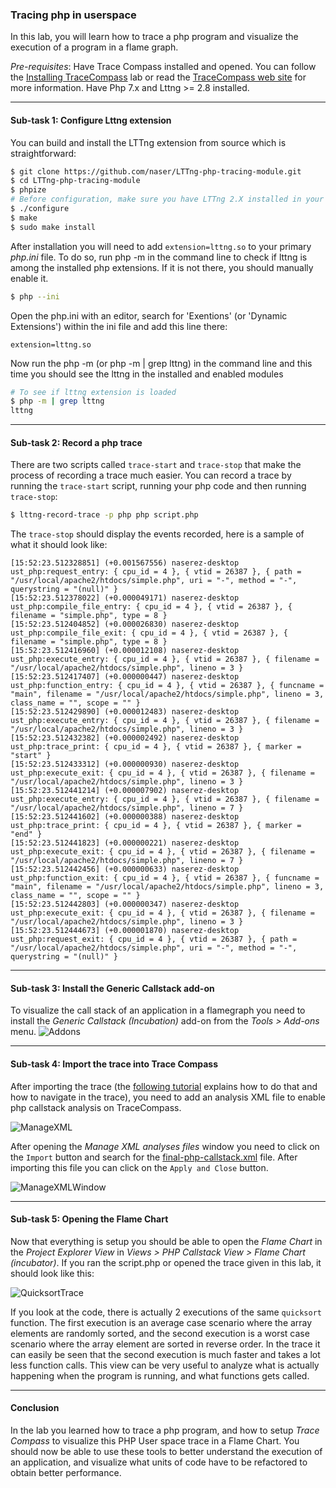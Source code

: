 ### Tracing php in userspace

In this lab, you will learn how to trace a php program and visualize the execution of a program in a flame graph.

*Pre-requisites*: Have Trace Compass installed and opened. You can follow the [Installing TraceCompass](00-installing-tracecompass.md) lab or read the [TraceCompass web site](https://tracecompass.org) for more information. Have Php 7.x and Lttng >= 2.8 installed.

- - -

#### Sub-task 1: Configure Lttng extension

You can build and install the LTTng extension from source which is straightforward:

```bash
$ git clone https://github.com/naser/LTTng-php-tracing-module.git
$ cd LTTng-php-tracing-module
$ phpize
# Before configuration, make sure you have LTTng 2.X installed in your machine. For installation manual refer to: http://lttng.org/docs/v2.9/#doc-installing-lttng
$ ./configure
$ make
$ sudo make install
```

After installation you will need to add `extension=lttng.so` to your primary *php.ini* file. To do so, run php -m in the command line to check if lttng is among the installed php extensions. If it is not there, you should manually enable it. 

```bash
$ php --ini
```

Open the php.ini with an editor, search for 'Exentions' (or 'Dynamic Extensions') within the ini file and add this line there:
```
extension=lttng.so
```

Now run the php -m (or php -m | grep lttng) in the command line and this time you should see the lttng in the installed and enabled modules 
```bash
# To see if lttng extension is loaded
$ php -m | grep lttng
lttng
```

- - -

#### Sub-task 2: Record a php trace

There are two scripts called `trace-start` and `trace-stop` that make the process of recording a trace much easier. You can record a trace by running the `trace-start` script, running your php code and then running `trace-stop`:
```bash
$ lttng-record-trace -p php php script.php
```
The `trace-stop` should display the events recorded, here is a sample of what it should look like:
```
[15:52:23.512328851] (+0.001567556) naserez-desktop ust_php:request_entry: { cpu_id = 4 }, { vtid = 26387 }, { path = "/usr/local/apache2/htdocs/simple.php", uri = "-", method = "-", querystring = "(null)" }
[15:52:23.512378022] (+0.000049171) naserez-desktop ust_php:compile_file_entry: { cpu_id = 4 }, { vtid = 26387 }, { filename = "simple.php", type = 8 }
[15:52:23.512404852] (+0.000026830) naserez-desktop ust_php:compile_file_exit: { cpu_id = 4 }, { vtid = 26387 }, { filename = "simple.php", type = 8 }
[15:52:23.512416960] (+0.000012108) naserez-desktop ust_php:execute_entry: { cpu_id = 4 }, { vtid = 26387 }, { filename = "/usr/local/apache2/htdocs/simple.php", lineno = 3 }
[15:52:23.512417407] (+0.000000447) naserez-desktop ust_php:function_entry: { cpu_id = 4 }, { vtid = 26387 }, { funcname = "main", filename = "/usr/local/apache2/htdocs/simple.php", lineno = 3, class_name = "", scope = "" }
[15:52:23.512429890] (+0.000012483) naserez-desktop ust_php:execute_entry: { cpu_id = 4 }, { vtid = 26387 }, { filename = "/usr/local/apache2/htdocs/simple.php", lineno = 3 }
[15:52:23.512432382] (+0.000002492) naserez-desktop ust_php:trace_print: { cpu_id = 4 }, { vtid = 26387 }, { marker = "start" }
[15:52:23.512433312] (+0.000000930) naserez-desktop ust_php:execute_exit: { cpu_id = 4 }, { vtid = 26387 }, { filename = "/usr/local/apache2/htdocs/simple.php", lineno = 3 }
[15:52:23.512441214] (+0.000007902) naserez-desktop ust_php:execute_entry: { cpu_id = 4 }, { vtid = 26387 }, { filename = "/usr/local/apache2/htdocs/simple.php", lineno = 7 }
[15:52:23.512441602] (+0.000000388) naserez-desktop ust_php:trace_print: { cpu_id = 4 }, { vtid = 26387 }, { marker = "end" }
[15:52:23.512441823] (+0.000000221) naserez-desktop ust_php:execute_exit: { cpu_id = 4 }, { vtid = 26387 }, { filename = "/usr/local/apache2/htdocs/simple.php", lineno = 7 }
[15:52:23.512442456] (+0.000000633) naserez-desktop ust_php:function_exit: { cpu_id = 4 }, { vtid = 26387 }, { funcname = "main", filename = "/usr/local/apache2/htdocs/simple.php", lineno = 3, class_name = "", scope = "" }
[15:52:23.512442803] (+0.000000347) naserez-desktop ust_php:execute_exit: { cpu_id = 4 }, { vtid = 26387 }, { filename = "/usr/local/apache2/htdocs/simple.php", lineno = 3 }
[15:52:23.512444673] (+0.000001870) naserez-desktop ust_php:request_exit: { cpu_id = 4 }, { vtid = 26387 }, { path = "/usr/local/apache2/htdocs/simple.php", uri = "-", method = "-", querystring = "(null)" }
```
- - -

#### Sub-task 3: Install the Generic Callstack add-on

To visualize the call stack of an application in a flamegraph you need to install the *Generic Callstack (Incubation)* add-on from the *Tools > Add-ons* menu.
![Addons](screenshots/addons.png "Addons")

- - -

#### Sub-task 4: Import the trace into Trace Compass

After importing the trace (the [following tutorial](../01-trace-navigation-in-tracecompass.md) explains how to do that and how to navigate in the trace), you need to add an analysis XML file to enable php callstack analysis on TraceCompass.

![ManageXML](screenshots/manageXML.png "Manage XML")

After opening the *Manage XML analyses files* window you need to click on the `Import` button and search for the [final-php-callstack.xml](final-php-callstack.xml) file. After importing this file you can click on the `Apply and Close` button.

![ManageXMLWindow](screenshots/manageXMLWindow.png "Manage XML Window")

- - -

#### Sub-task 5: Opening the Flame Chart

Now that everything is setup you should be able to open the *Flame Chart* in the *Project Explorer View* in *Views > PHP Callstack View > Flame Chart (incubator)*. If you ran the script.php or opened the trace given in this lab, it should look like this:

![QuicksortTrace](screenshots/quicksortTrace.png "Quicksort Trace")

If you look at the code, there is actually 2 executions of the same `quicksort` function. The first execution is an average case scenario where the array elements are randomly sorted, and the second execution is a worst case scenario where the array element are sorted in reverse order.
In the trace it can easily be seen that the second execution is much faster and takes a lot less function calls. This view can be very useful to analyze what is actually happening when the program is running, and what functions gets called.

- - -

#### Conclusion

In the lab you learned how to trace a php program, and how to setup *Trace Compass* to visualize this PHP User space trace in a Flame Chart. You should now be able to use these tools to better understand the execution of an application, and visualize what units of code have to be refactored to obtain better performance.

